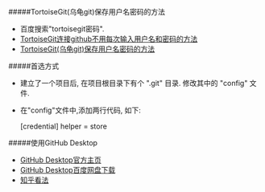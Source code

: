 ﻿
#####TortoiseGit(乌龟git)保存用户名密码的方法
- 百度搜索"tortoisegit密码".
- [TortoiseGit连接github不用每次输入用户名和密码的方法](http://blog.sina.com.cn/s/blog_44d19b500102v4rn.html)
- [TortoiseGit(乌龟git)保存用户名密码的方法](http://my.oschina.net/jjyuangu/blog/232798?p=1)

#####首选方式
- 建立了一个项目后, 在项目根目录下有个 ".git" 目录. 修改其中的 "config" 文件.
- 在"config"文件中,添加两行代码, 如下:

	[credential]
		helper = store

#####使用GitHub Desktop
- [GitHub Desktop官方主页](https://desktop.github.com/)
- [GitHub Desktop百度网盘下载](http://pan.baidu.com/s/1dFqGELN)
- [知乎看法](https://www.zhihu.com/question/34521895)


  